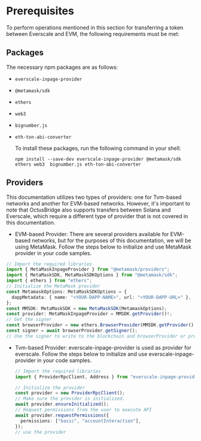 # Prerequisites

To perform operations mentioned in this section for transferring a token between Everscale and EVM, the following requirements must be met:

## Packages

The necessary npm packages are as follows:

- `everscale-inpage-provider`
- `@metamask/sdk`
- `ethers`
- `web3`
- `bignumber.js`
- `eth-ton-abi-converter`

  To install these packages, run the following command in your shell:

  ```shell
  npm install --save-dev everscale-inpage-provider @metamask/sdk ethers web3  bignumber.js eth-ton-abi-converter
  ```

## Providers

This documentation utilizes two types of providers: one for Tvm-based networks and another for EVM-based networks. However, it's important to note that OctusBridge also supports transfers between Solana and Everscale, which require a different type of provider that is not covered in this documentation.

- EVM-based Provider:
  There are several providers available for EVM-based networks, but for the purposes of this documentation, we will be using MetaMask. Follow the steps below to initialize and use MetaMask provider in your code samples.

```typescript
// Import the required libraries
import { MetaMaskInpageProvider } from "@metamask/providers";
import { MetaMaskSDK, MetaMaskSDKOptions } from "@metamask/sdk";
import { ethers } from "ethers";
// Initialize the MetaMask provider
const MetamaskOptions: MetaMaskSDKOptions = {
  dappMetadata: { name: "<YOUR-DAPP-NAME>", url: "<YOUR-DAPP-URL>" },
};
const MMSDK: MetaMaskSDK = new MetaMaskSDK(MetamaskOptions);
const provider: MetaMaskInpageProvider = MMSDK.getProvider()!;
// Get the signer
const browserProvider = new ethers.BrowserProvider(MMSDK.getProvider()!);
const signer = await browserProvider.getSigner();
// Use the signer to write to the blockchain and browserProvider or provider to read from the blockchain
```

- Tvm-based Provider:
  everscale-inpage-provider is used as provider for everscale. Follow the steps below to initialize and use everscale-inpage-provider in your code samples.

  ```typescript
  // Import the required libraries
  import { ProviderRpcClient, Address } from "everscale-inpage-provider";

  // Initialize the provider
  const provider = new ProviderRpcClient();
  // Make sure the provider is initialized.
  await provider.ensureInitialized();
  // Request permissions from the user to execute API
  await provider.requestPermissions({
    permissions: ["basic", "accountInteraction"],
  });
  // use the provider
  ```
